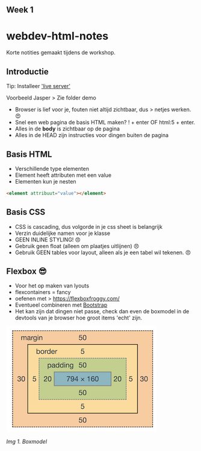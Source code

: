 ## Week 1

# webdev-html-notes

Korte notities gemaakt tijdens de workshop.


## Introductie

Tip: Installeer ['live server'](https://marketplace.visualstudio.com/items?itemName=ritwickdey.LiveServer)

Voorbeeld Jasper > Zie folder demo

- Browser is lief voor je, fouten niet altijd zichtbaar, dus > netjes werken. :heart_eyes:
- Snel een web pagina de basis HTML maken? ! + enter OF html:5 + enter. 
- Alles in de **body** is zichtbaar op de pagina 
- Alles in de HEAD zijn instructies voor dingen buiten de pagina

## Basis HTML

- Verschillende type elementen
- Element heeft attributen met een value
- Elementen kun je nesten

```html
<element attribuut="value"></element>
```

## Basis CSS

- CSS is cascading, dus volgorde in je css sheet is belangrijk
- Verzin duidelijke namen voor je klasse
- GEEN INLINE STYLING! :angry:
- Gebruik geen float (alleen om plaatjes uitlijnen) :angry:
- Gebruik GEEN tables voor layout, alleen als je een tabel wil tekenen.  :angry:

## Flexbox :sunglasses:

- Voor het op maken van lyouts
- flexcontainers = fancy
- oefenen met > https://flexboxfroggy.com/
- Eventueel combineren met [Bootstrap](https://getbootstrap.com/)
- Het kan zijn dat dingen niet passe, check dan even de boxmodel in de devtools van je browser hoe groot items 'echt' zijn. 


![Alt text](images/boxmodel.png) 

*Img 1. Boxmodel*











